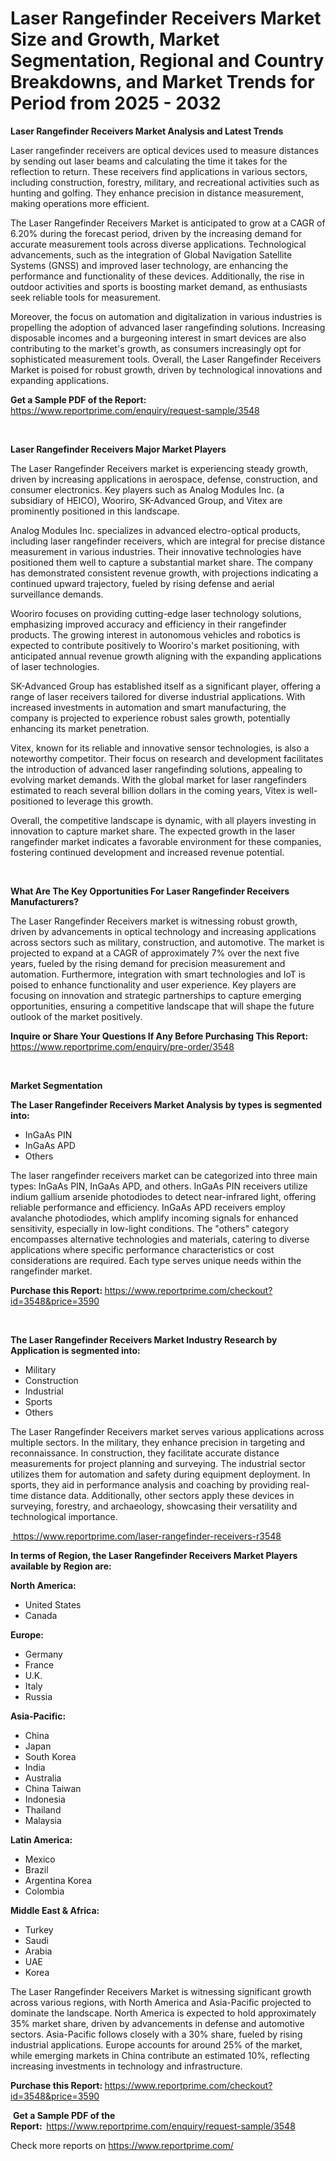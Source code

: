 <p><h1>Laser Rangefinder Receivers Market Size and Growth, Market Segmentation, Regional and Country Breakdowns, and Market Trends for Period from 2025 -  2032</h1></p><p><strong>Laser Rangefinder Receivers Market Analysis and Latest Trends</strong></p>
<p><p>Laser rangefinder receivers are optical devices used to measure distances by sending out laser beams and calculating the time it takes for the reflection to return. These receivers find applications in various sectors, including construction, forestry, military, and recreational activities such as hunting and golfing. They enhance precision in distance measurement, making operations more efficient.</p><p>The Laser Rangefinder Receivers Market is anticipated to grow at a CAGR of 6.20% during the forecast period, driven by the increasing demand for accurate measurement tools across diverse applications. Technological advancements, such as the integration of Global Navigation Satellite Systems (GNSS) and improved laser technology, are enhancing the performance and functionality of these devices. Additionally, the rise in outdoor activities and sports is boosting market demand, as enthusiasts seek reliable tools for measurement.</p><p>Moreover, the focus on automation and digitalization in various industries is propelling the adoption of advanced laser rangefinding solutions. Increasing disposable incomes and a burgeoning interest in smart devices are also contributing to the market's growth, as consumers increasingly opt for sophisticated measurement tools. Overall, the Laser Rangefinder Receivers Market is poised for robust growth, driven by technological innovations and expanding applications.</p></p>
<p><strong>Get a Sample PDF of the Report:&nbsp;</strong> <a href="https://www.reportprime.com/enquiry/request-sample/3548?utm_campaign=3057&utm_medium=2&utm_source=Github&utm_content=ia&utm_term=18032025&utm_id=laser-rangefinder-receivers">https://www.reportprime.com/enquiry/request-sample/3548</a></p>
<p>&nbsp;</p>
<p><strong>Laser Rangefinder Receivers Major Market Players</strong></p>
<p><p>The Laser Rangefinder Receivers market is experiencing steady growth, driven by increasing applications in aerospace, defense, construction, and consumer electronics. Key players such as Analog Modules Inc. (a subsidiary of HEICO), Wooriro, SK-Advanced Group, and Vitex are prominently positioned in this landscape.</p><p>Analog Modules Inc. specializes in advanced electro-optical products, including laser rangefinder receivers, which are integral for precise distance measurement in various industries. Their innovative technologies have positioned them well to capture a substantial market share. The company has demonstrated consistent revenue growth, with projections indicating a continued upward trajectory, fueled by rising defense and aerial surveillance demands.</p><p>Wooriro focuses on providing cutting-edge laser technology solutions, emphasizing improved accuracy and efficiency in their rangefinder products. The growing interest in autonomous vehicles and robotics is expected to contribute positively to Wooriro's market positioning, with anticipated annual revenue growth aligning with the expanding applications of laser technologies.</p><p>SK-Advanced Group has established itself as a significant player, offering a range of laser receivers tailored for diverse industrial applications. With increased investments in automation and smart manufacturing, the company is projected to experience robust sales growth, potentially enhancing its market penetration.</p><p>Vitex, known for its reliable and innovative sensor technologies, is also a noteworthy competitor. Their focus on research and development facilitates the introduction of advanced laser rangefinding solutions, appealing to evolving market demands. With the global market for laser rangefinders estimated to reach several billion dollars in the coming years, Vitex is well-positioned to leverage this growth.</p><p>Overall, the competitive landscape is dynamic, with all players investing in innovation to capture market share. The expected growth in the laser rangefinder market indicates a favorable environment for these companies, fostering continued development and increased revenue potential.</p></p>
<p>&nbsp;</p>
<p><strong>What Are The Key Opportunities For Laser Rangefinder Receivers Manufacturers?</strong></p>
<p><p>The Laser Rangefinder Receivers market is witnessing robust growth, driven by advancements in optical technology and increasing applications across sectors such as military, construction, and automotive. The market is projected to expand at a CAGR of approximately 7% over the next five years, fueled by the rising demand for precision measurement and automation. Furthermore, integration with smart technologies and IoT is poised to enhance functionality and user experience. Key players are focusing on innovation and strategic partnerships to capture emerging opportunities, ensuring a competitive landscape that will shape the future outlook of the market positively.</p></p>
<p><strong>Inquire or Share Your Questions If Any Before Purchasing This Report:</strong> <a href="https://www.reportprime.com/enquiry/pre-order/3548?utm_campaign=3057&utm_medium=2&utm_source=Github&utm_content=ia&utm_term=18032025&utm_id=laser-rangefinder-receivers">https://www.reportprime.com/enquiry/pre-order/3548</a></p>
<p>&nbsp;</p>
<p><strong>Market Segmentation</strong></p>
<p><strong>The Laser Rangefinder Receivers Market Analysis by types is segmented into:</strong></p>
<p><ul><li>InGaAs PIN</li><li>InGaAs APD</li><li>Others</li></ul></p>
<p><p>The laser rangefinder receivers market can be categorized into three main types: InGaAs PIN, InGaAs APD, and others. InGaAs PIN receivers utilize indium gallium arsenide photodiodes to detect near-infrared light, offering reliable performance and efficiency. InGaAs APD receivers employ avalanche photodiodes, which amplify incoming signals for enhanced sensitivity, especially in low-light conditions. The "others" category encompasses alternative technologies and materials, catering to diverse applications where specific performance characteristics or cost considerations are required. Each type serves unique needs within the rangefinder market.</p></p>
<p><strong>Purchase this Report:&nbsp;</strong><a href="https://www.reportprime.com/checkout?id=3548&price=3590&utm_campaign=3057&utm_medium=2&utm_source=Github&utm_content=ia&utm_term=18032025&utm_id=laser-rangefinder-receivers">https://www.reportprime.com/checkout?id=3548&price=3590</a></p>
<p>&nbsp;</p>
<p><strong>The Laser Rangefinder Receivers Market Industry Research by Application is segmented into:</strong></p>
<p><ul><li>Military</li><li>Construction</li><li>Industrial</li><li>Sports</li><li>Others</li></ul></p>
<p><p>The Laser Rangefinder Receivers market serves various applications across multiple sectors. In the military, they enhance precision in targeting and reconnaissance. In construction, they facilitate accurate distance measurements for project planning and surveying. The industrial sector utilizes them for automation and safety during equipment deployment. In sports, they aid in performance analysis and coaching by providing real-time distance data. Additionally, other sectors apply these devices in surveying, forestry, and archaeology, showcasing their versatility and technological importance.</p></p>
<p><a href="https://www.reportprime.com/laser-rangefinder-receivers-r3548?utm_campaign=3057&utm_medium=2&utm_source=Github&utm_content=ia&utm_term=18032025&utm_id=laser-rangefinder-receivers">&nbsp;https://www.reportprime.com/laser-rangefinder-receivers-r3548</a></p>
<p><strong>In terms of Region, the Laser Rangefinder Receivers Market Players available by Region are:</strong></p>
<p>
    <p> <strong> North America: </strong>
        <ul>
            <li>United States</li>
            <li>Canada</li>
        </ul>
        </p> 
    <p> <strong> Europe: </strong>
        <ul>
            <li>Germany</li>
            <li>France</li>
            <li>U.K.</li>
            <li>Italy</li>
            <li>Russia</li>
        </ul>
        </p> 
    <p> <strong> Asia-Pacific: </strong>
        <ul>
            <li>China</li>
            <li>Japan</li>
            <li>South Korea</li>
            <li>India</li>
            <li>Australia</li>
            <li>China Taiwan</li>
            <li>Indonesia</li>
            <li>Thailand</li>
            <li>Malaysia</li>
        </ul>
        </p> 
    <p> <strong> Latin America: </strong>
        <ul>
            <li>Mexico</li>
            <li>Brazil</li>
            <li>Argentina Korea</li>
            <li>Colombia</li>
        </ul>
        </p> 
    <p> <strong> Middle East & Africa: </strong>
        <ul>
            <li>Turkey</li>
            <li>Saudi</li>
            <li>Arabia</li>
            <li>UAE</li>
            <li>Korea</li>
        </ul>
    </p>
    </p>
<p><p>The Laser Rangefinder Receivers Market is witnessing significant growth across various regions, with North America and Asia-Pacific projected to dominate the landscape. North America is expected to hold approximately 35% market share, driven by advancements in defense and automotive sectors. Asia-Pacific follows closely with a 30% share, fueled by rising industrial applications. Europe accounts for around 25% of the market, while emerging markets in China contribute an estimated 10%, reflecting increasing investments in technology and infrastructure.</p></p>
<p><strong>Purchase this Report: </strong><a href="https://www.reportprime.com/checkout?id=3548&price=3590&utm_campaign=3057&utm_medium=2&utm_source=Github&utm_content=ia&utm_term=18032025&utm_id=laser-rangefinder-receivers">https://www.reportprime.com/checkout?id=3548&price=3590</a></p>
<p>&nbsp;<strong>Get a Sample PDF of the Report:&nbsp;&nbsp;</strong><a href="https://www.reportprime.com/enquiry/request-sample/3548?utm_campaign=3057&utm_medium=2&utm_source=Github&utm_content=ia&utm_term=18032025&utm_id=laser-rangefinder-receivers">https://www.reportprime.com/enquiry/request-sample/3548</a></p>
<p><strong></strong></p>
<p>Check more reports on <a href="https://www.reportprime.com/?utm_campaign=3057&utm_medium=2&utm_source=Github&utm_content=ia&utm_term=18032025&utm_id=laser-rangefinder-receivers">https://www.reportprime.com/</a></p>